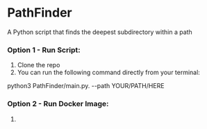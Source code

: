 # PathFinder
A Python script that finds the deepest subdirectory within a path

### Option 1 - Run Script:

1. Clone the repo
2. You can run the following command directly from your terminal:

python3 PathFinder/main.py. --path YOUR/PATH/HERE

### Option 2 - Run Docker Image:

1.
